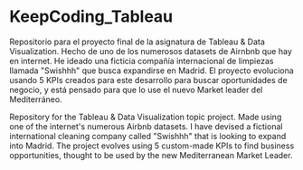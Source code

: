 # KeepCoding_Tableau

Repositorio para el proyecto final de la asignatura de Tableau & Data Visualization.
Hecho de uno de los numerosos datasets de Airnbnb que hay en internet.
He ideado una ficticia compañía internacional de limpiezas llamada "Swishhh" que busca expandirse
en Madrid.
El proyecto evoluciona usando 5 KPIs creados para este desarrollo para buscar oportunidades de negocio,
y está pensado para que lo use el nuevo Market leader del Mediterráneo.

Repository for the Tableau & Data Visualization topic project.
Made using one of the internet's numerous Airbnb datasets.
I have devised a fictional international cleaning company called "Swishhh" that is looking to expand into
Madrid.
The project evolves using 5 custom-made KPIs to find business opportunities, thought to be used by
the new Mediterranean Market Leader.
